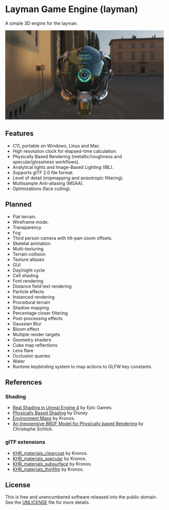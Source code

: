 # Layman Game Engine (layman)

A simple 3D engine for the layman.

![Screenshot](docs/screenshot.png)

## Features

- C11, portable on Windows, Linux and Mac.
- High resolution clock for elapsed-time calculation.
- Physically Based Rendering (metallic/roughness and specular/glossiness workflows).
- Analytical lights and Image-Based Lighting (IBL).
- Supports glTF 2.0 file format.
- Level of detail (mipmapping and anisotropic filtering).
- Multisample Anti-aliasing (MSAA).
- Optimizations (face culling).

## Planned

- Flat terrain.
- Wireframe mode.
- Transparency
- Fog
- Third person camera with tilt-pan-zoom offsets.
- Skeletal animation
- Multi-texturing
- Terrain collision
- Texture atlases
- GUI
- Day/night cycle
- Cell shading
- Font rendering
- Distance field text rendering
- Particle effects
- Instanced rendering
- Procedural terrain
- Shadow mapping
- Percentage closer filtering
- Post-processing effects
- Gaussian Blur
- Bloom effect
- Multiple render targets
- Geometry shaders
- Cube map reflections
- Lens flare
- Occlusion queries
- Water
- Runtime keybinding system to map actions to GLFW key constants.

## References

### Shading

- [Real Shading in Unreal Engine 4](http://blog.selfshadow.com/publications/s2013-shading-course/karis/s2013_pbs_epic_notes_v2.pdf) by Epic Games.
- [Physically Based Shading](http://blog.selfshadow.com/publications/s2012-shading-course/burley/s2012_pbs_disney_brdf_notes_v3.pdf) by Disney
- [Environment Maps](https://github.com/KhronosGroup/glTF-WebGL-PBR/#environment-maps) by Kronos.
- [An Inexpensive BRDF Model for Physically based Rendering](https://www.cs.virginia.edu/~jdl/bib/appearance/analytic%20models/schlick94b.pdf) by Christophe Schlick.

### glTF extensions

- [KHR_materials_clearcoat](https://github.com/ux3d/glTF/tree/KHR_materials_pbrClearcoat/extensions/2.0/Khronos/KHR_materials_clearcoat) by Kronos.
- [KHR_materials_specular](https://github.com/ux3d/glTF/tree/KHR_materials_pbrClearcoat/extensions/2.0/Khronos/KHR_materials_specular) by Kronos.
- [KHR_materials_subsurface](https://github.com/KhronosGroup/glTF/pull/1766) by Kronos.
- [KHR_materials_thinfilm](https://github.com/ux3d/glTF/tree/extensions/KHR_materials_thinfilm/extensions/2.0/Khronos/KHR_materials_thinfilm) by Kronos.

## License

This is free and unencumbered software released into the public domain. See the [UNLICENSE](UNLICENSE) file for more details.
